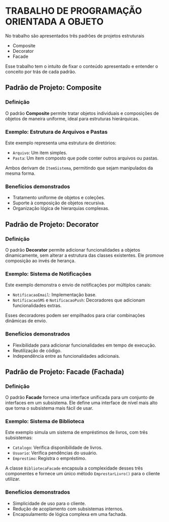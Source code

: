 # TRABALHO DE PROGRAMAÇÃO ORIENTADA A OBJETO

No trabalho são apresentados três padrões de projetos estruturais 
- Composite
- Decorator
- Facade
  
Esse trabalho tem o intuito de fixar o conteúdo apresentado e entender o conceito por trás de cada padrão.

## Padrão de Projeto: Composite

### Definição

O padrão **Composite** permite tratar objetos individuais e composições de objetos de maneira uniforme, ideal para estruturas hierárquicas.

### Exemplo: Estrutura de Arquivos e Pastas

Este exemplo representa uma estrutura de diretórios:

- `Arquivo`: Um item simples.
- `Pasta`: Um item composto que pode conter outros arquivos ou pastas.

Ambos derivam de `ItemSistema`, permitindo que sejam manipulados da mesma forma.

### Benefícios demonstrados

- Tratamento uniforme de objetos e coleções.
- Suporte à composição de objetos recursiva.
- Organização lógica de hierarquias complexas.

## Padrão de Projeto: Decorator

### Definição

O padrão **Decorator** permite adicionar funcionalidades a objetos dinamicamente, sem alterar a estrutura das classes existentes. Ele promove composição ao invés de herança.

### Exemplo: Sistema de Notificações

Este exemplo demonstra o envio de notificações por múltiplos canais:

- `NotificacaoEmail`: Implementação base.
- `NotificacaoSMS` e `NotificacaoPush`: Decoradores que adicionam funcionalidades extras.

Esses decoradores podem ser empilhados para criar combinações dinâmicas de envio.

### Benefícios demonstrados

- Flexibilidade para adicionar funcionalidades em tempo de execução.
- Reutilização de código.
- Independência entre as funcionalidades adicionais.

## Padrão de Projeto: Facade (Fachada)

### Definição

O padrão **Facade** fornece uma interface unificada para um conjunto de interfaces em um subsistema. Ele define uma interface de nível mais alto que torna o subsistema mais fácil de usar.

### Exemplo: Sistema de Biblioteca

Este exemplo simula um sistema de empréstimos de livros, com três subsistemas:

- `Catalogo`: Verifica disponibilidade de livros.
- `Usuario`: Verifica pendências do usuário.
- `Emprestimo`: Registra o empréstimo.

A classe `BibliotecaFacade` encapsula a complexidade desses três componentes e fornece um único método `EmprestarLivro()` para o cliente utilizar.

### Benefícios demonstrados

- Simplicidade de uso para o cliente.
- Redução de acoplamento com subsistemas internos.
- Encapsulamento de lógica complexa em uma fachada.
